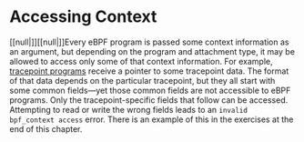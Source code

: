 # Accessing Context

[[null|]][[null|]]Every eBPF program is passed some context information as an argument, but depending on the program and attachment type, it may be allowed to access only some of that context information. For example, [tracepoint programs](https://oreil.ly/6RFFI) receive a pointer to some tracepoint data. The format of that data depends on the particular tracepoint, but they all start with some common fields—yet those common fields are not accessible to eBPF programs. Only the tracepoint-specific fields that follow can be accessed. Attempting to read or write the wrong fields leads to an `invalid bpf_context access` error. There is an example of this in the exercises at the end of this chapter.